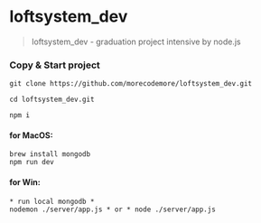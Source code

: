 # loftsystem_dev
>loftsystem_dev - graduation project intensive by node.js

### Copy & Start project

```shell
git clone https://github.com/morecodemore/loftsystem_dev.git

cd loftsystem_dev.git

npm i
```

#### for MacOS:
```shell
brew install mongodb
npm run dev
```

#### for Win:
```shell
* run local mongodb *
nodemon ./server/app.js * or * node ./server/app.js
```

